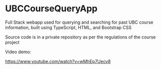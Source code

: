 # UBCCourseQueryApp
Full Stack webapp used for querying and searching for past UBC course information, built using TypeScript, HTML, and Bootstrap CSS

Source code is in a private repository as per the regulations of the course project

Video demo:

https://www.youtube.com/watch?v=wMhEp7Uecv8
